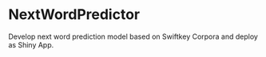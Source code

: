 # NextWordPredictor
Develop next word prediction model based on Swiftkey Corpora and deploy as Shiny App.
